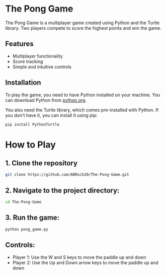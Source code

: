 # The Pong Game

The Pong Game is a multiplayer game created using Python and the Turtle library. Two players compete to score the highest points and win the game.

## Features
- Multiplayer functionality
- Score tracking
- Simple and intuitive controls

## Installation
To play the game, you need to have Python installed on your machine. You can download Python from [python.org](https://www.python.org/).

You also need the Turtle library, which comes pre-installed with Python. If you don't have it, you can install it using pip:
```bash
pip install PythonTurtle
```
# How to Play

## 1. Clone the repository
```bash
git clone https://github.com/ABRock20/The-Pong-Game.git
```
## 2. Navigate to the project directory:
```bash
cd The-Pong-Game
```
## 3. Run the game:
```bash
python pong_game.py
```
## Controls:
- Player 1: Use the W and S keys to move the paddle up and down
- Player 2: Use the Up and Down arrow keys to move the paddle up and down

